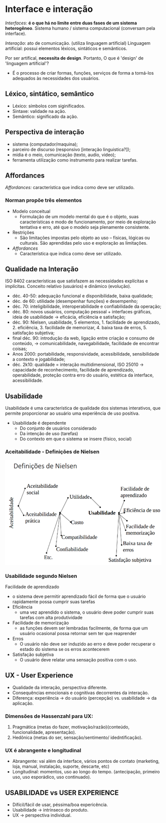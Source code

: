 # Interface e interação
*Interfaces*: **é o que há no limite entre duas fases de um sistema heterogêneo**. Sistema humano / sistema computacional (conversam pela interface).

*Interação*: ato de comunicação. (utiliza linguagem artificial)
Linguagem artificial: possui elementos léxicos, sintáticos e semânticos.

Por ser artifical, **necessita de design**. Portanto, O que é 'design' de 'linguagem artificial'?
- É o processo de criar formas, funções, serviços de forma a torná-los adequados às necessidades dos usuários. 

## Léxico, sintático, semântico
- Léxico: símbolos com siginificados. 
- Sintaxe: validade na ação.
- Semântico: significado da ação.

## Perspectiva de interação
- sistema (computador/maquina);
- parceiro de discurso (responsivo [interação linguistica?]);
- mídia é o meio, comunicação (texto, audio, video);
- ferramenta utilização como instrumento para realizar tarefas. 

## Affordances
*Affordances:* característica que indica como deve ser utilizado. 

### Norman propõe três elementos
- Modelo conceitual
  - Formulação de um modelo mental do que é o objeto, suas características e modo de funcionamento, por meio de exploração tentativa e erro, até que o modelo seja plenamente consistente.
- Restrições
  - São limitações impostas pelo objeto ao uso – físicas, lógicas ou culturais. São aprendidas pelo uso e exploração as limitações.
- *Affordances* 
  - Característica que indica como deve ser utilizado. 

## Qualidade na Interação
ISO 8402 características que satisfazem as necessidades explícitas e implícitas. Conceito relativo (usuários) e dinâmico (evolução).  

- déc. 40-50: adequação funcional e disponibilidade, baixa qualidade;
- déc. de 60: utilidade (desempenhar funções) e desempenho; 
- déc. 70: inteligibilidade, interoperabilidade e confiabilidade da operação; 
- déc. 80: novos usuários, computação pessoal + interfaces gráficas, ideia de usabilidade →  eficácia, eficiência e satisfação; 
- déc. 90: Nielsen, usabilidade, 5 elementos, 1. facilidade de aprendizado, 2. eficiência, 3. facilidade de memorizar, 4. baixa taxa de erros, 5. satisfação subjetiva; 
- final déc. 90: introdução da web, ligação entre criação e consumo de conteúdo, → comunicabilidade, navegabilidade, facilidade de encontrar coisas;
- Anos 2000: portabilidade, responsividade, acessibilidade, sensibilidade a contexto e jogabilidade; 
- déc. 2k10: qualidade = interação multidimensional, ISO 25010 → capacidade de reconhecimento, facilidade de aprendizado, operabilidade, proteção contra erro do usuário, estética da interface, acessibilidade. 

## Usabilidade
Usabilidade é uma característica de qualidade dos sistemas interativos, que permite proporcionar ao usuário uma experiência de uso positiva.

- Usabilidade é dependente
  - Do conjunto de usuários considerado
  - Da intenção de uso (tarefas)
  - Do contexto em que o sistema se insere (físico, social)

### Aceitabilidade - Definições de Nielsen
![](./resources/aceitabilidade-definicoes-nielsen.png)

### Usabilidade segundo Nielsen
Facilidade de aprendizado
  - o sistema deve permitir aprendizado fácil de forma que o usuário rapidamente possa cumprir suas tarefas
- Eficiência
   - uma vez aprendido o sistema, o usuário deve poder cumprir suas tarefas com alta produtividade
- Facilidade de memorização
   - as funções devem ser lembradas facilmente, de forma que um usuário ocasional possa retornar sem ter que reaprender
- Erros
  - O usuário não deve ser induzido ao erro e deve poder recuperar o estado do sistema se os erros acontecerem
- Satisfação subjetiva
   - O usuário deve relatar uma sensação positiva com o uso.

## UX - User Experience
- Qualidade da interação, perspectiva diferente. 
- Consequências emocionais e cognitivas decorrentes da interação.
- Diferença: experiência → do usuário (percepção) vs. usabilidade → da aplicação. 

### Dimensões de Hassenzahl para UX: 
1. Pragmática (metas do fazer, motivação/razão)(conteúdo, funcionalidade, apresentação).
2. Hedônica (metas do ser, sensação/sentimento/ idedntificação).

### UX é abrangente e longitudinal
- Abrangente: vai além da interface, vários pontos de contato (marketing, loja, manual, instalação, suporte, descarte, etc)
- Longitudinal: momentos, uso ao longo do tempo. (antecipação, primeiro uso, uso esporádico, uso continuado). 

## USABILIDADE vs USER EXPERIENCE
- Difícil/fácil de usar, péssima/boa expericência.
- Usabilidade → intrínseco do produto.
- UX → perspectiva individual.